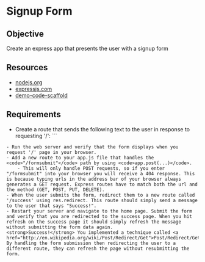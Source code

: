Signup Form
==========

Objective
----------
Create an express app that presents the user with a signup form

Resources
---------
- <a href="http://nodejs.org/">nodejs.org</a>
- <a href="http://expressjs.com/">expressjs.com</a> 
- <a href="https://github.com/RefactorU/Jan2016-DemoCode/tree/master/week6/scaffold">demo-code-scaffold</a>

Requirements
---------
- Create a route that sends the following text to the user in response to requesting '/': ```
```
- Run the web server and verify that the form displays when you request '/' page in your browser.
- Add a new route to your app.js file that handles the <code>"/formsubmit"</code> path by using <code>app.post(...)</code>.
    - This will only handle POST requests, so if you enter "/formsubmit" into your browser you will receive a 404 response. This is because typing urls in the address bar of your browser always generates a GET request. Express routes have to match both the url and the method (GET, POST, PUT, DELETE).
- When the user submits the form, redirect them to a new route called '/success' using res.redirect. This route should simply send a message to the user that says "Success!".
- Restart your server and navigate to the home page. Submit the form and verify that you are redirected to the success page. When you hit refresh on the success page it should simply refresh the message without submitting the form data again.
<strong>Success!</strong> You implemented a technique called <a href="http://en.wikipedia.org/wiki/Post/Redirect/Get">Post/Redirect/Get</a>. By handling the form submission then redirecting the user to a different route, they can refresh the page without resubmitting the form.